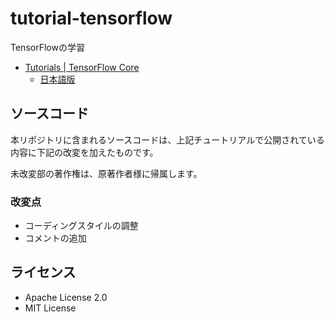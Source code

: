# tutorial-tensorflow

TensorFlowの学習

- [Tutorials | TensorFlow Core](https://www.tensorflow.org/tutorials?hl=en)
    - [日本語版](https://www.tensorflow.org/tutorials?hl=ja)

## ソースコード

本リポジトリに含まれるソースコードは、上記チュートリアルで公開されている内容に下記の改変を加えたものです。

未改変部の著作権は、原著作者様に帰属します。

### 改変点

- コーディングスタイルの調整
- コメントの追加

## ライセンス

- Apache License 2.0
- MIT License
